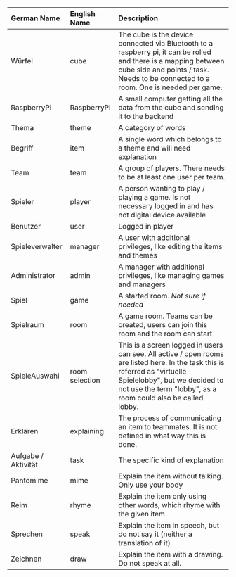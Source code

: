 | German Name | English Name | Description |
|:--- | :--- | :--- |
|Würfel| cube |The cube is the device connected via Bluetooth to a raspberry pi, it can be rolled and there is a mapping between cube side and points / task. Needs to be connected to a room. One is needed per game.
|RaspberryPi |RaspberryPi | A small computer getting all the data from the cube and sending it to the backend
|Thema | theme| A category of words
|Begriff | item | A single word which belongs to a theme and will need explanation
|Team | team | A group of players. There needs to be at least one user per team.
|Spieler | player | A person wanting to play / playing a game. Is not necessary logged in and has not digital device available
|Benutzer | user | Logged in player
|Spieleverwalter | manager | A user with additional privileges, like editing the items and themes
|Administrator | admin | A manager with additional privileges, like managing games and managers
|Spiel | game | A started room. _Not sure if needed_
|Spielraum | room | A game room. Teams can be created, users can join this room and the room can start
|SpieleAuswahl | room selection | This is a screen logged in users can see. All active / open rooms are listed here. In the task this is referred as "virtuelle Spielelobby", but we decided to not use the term "lobby", as a room could also be called lobby. 
|Erklären | explaining | The process of communicating an item to teammates. It is not defined in what way this is done.
|Aufgabe / Aktivität | task | The specific kind of explanation
|Pantomime | mime | Explain the item without talking. Only use your body
|Reim | rhyme| Explain the item only using other words, which rhyme with the given item
|Sprechen | speak | Explain the item in speech, but do not say it (neither a translation of it)
|Zeichnen | draw | Explain the item with a drawing. Do not speak at all.